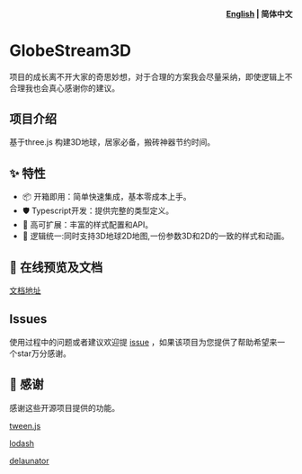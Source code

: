 <h4 align="right"><a href="https://github.com/JavaScriptam/earth-flyLine/blob/main/README_EN.md">English</a> | <strong>简体中文</strong></h4>

# GlobeStream3D




项目的成长离不开大家的奇思妙想，对于合理的方案我会尽量采纳，即使逻辑上不合理我也会真心感谢你的建议。

## 项目介绍

基于three.js 构建3D地球，居家必备，搬砖神器节约时间。

## ✨ 特性

+ 📦 开箱即用：简单快速集成，基本零成本上手。
+ 🛡 Typescript开发：提供完整的类型定义。
+ 🎨 高可扩展：丰富的样式配置和API。
+ 💪 逻辑统一:同时支持3D地球2D地图,一份参数3D和2D的一致的样式和动画。

## 📄 在线预览及文档


[文档地址](https://earth-flyline-docs-igp99epao-javascriptam.vercel.app)


## Issues

使用过程中的问题或者建议欢迎提 [issue](https://github.com/JavaScriptam/GlobeStream3D/issues) ，如果该项目为您提供了帮助希望来一个star万分感谢。


## 🤗 感谢

感谢这些开源项目提供的功能。

 [tween.js](https://github.com/tweenjs/tween.js/)

 [lodash](https://github.com/lodash/lodash)

 [delaunator](https://github.com/mapbox/delaunator) 


